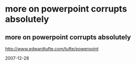 # more on powerpoint corrupts absolutely

## more on powerpoint corrupts absolutely
http://www.edwardtufte.com/tufte/powerpoint

2007-12-28